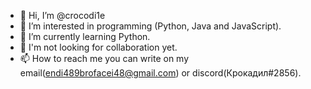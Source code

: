- 👋 Hi, I’m @crocodi1e
- 👀 I’m interested in programming (Python, Java and JavaScript).
- 🌱 I’m currently learning Python.
- 💞️ I'm not looking for collaboration yet.
- 📫 How to reach me you can write on my email(endi489brofacei48@gmail.com) or discord(Крокадил#2856). 

<!---
crocodi1e/crocodi1e is a ✨ special ✨ repository because its `README.md` (this file) appears on your GitHub profile.
You can click the Preview link to take a look at your changes.
--->
